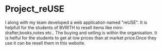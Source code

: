 # Project_reUSE
I along with my team developed a web application named "reUSE".
It is helpfull for the students of BVRITH to resell items like mini-drafter,books,notes etc..
The buying and selling is within the organisation.
It is helful for the students to get at low prices than at market price.Once they use it can be resell them in this website.
